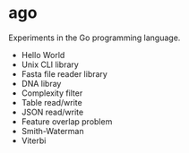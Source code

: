 ago
===

Experiments in the Go programming language.

+ Hello World
+ Unix CLI library
+ Fasta file reader library
+ DNA libray
+ Complexity filter
+ Table read/write
+ JSON read/write
+ Feature overlap problem
+ Smith-Waterman
+ Viterbi


